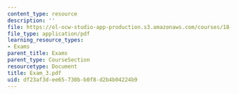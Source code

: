 ```yaml
---
content_type: resource
description: ''
file: https://ol-ocw-studio-app-production.s3.amazonaws.com/courses/18-04-complex-variables-with-applications-fall-1999/df23af3dee65730bb0f8d2b4b04224b9_Exam_3.pdf
file_type: application/pdf
learning_resource_types:
- Exams
parent_title: Exams
parent_type: CourseSection
resourcetype: Document
title: Exam_3.pdf
uid: df23af3d-ee65-730b-b0f8-d2b4b04224b9
---
```

